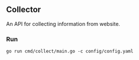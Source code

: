 ## Collector

An API for collecting information from website.

### Run

```
go run cmd/collect/main.go -c config/config.yaml
```

